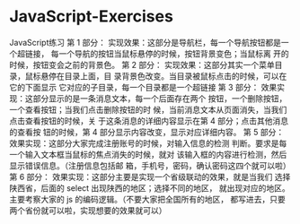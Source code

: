 # JavaScript-Exercises
JavaScript练习
第 1 部分：
实现效果：这部分是导航栏，每一个导航按钮都是一个超链接，
每一个导航的按钮当鼠标悬停的时候，按钮背景变色；当鼠标离
开的时候，按钮变会之前的背景色。
第 2 部分：
实现效果：这部分其实一个菜单目录，鼠标悬停在目录上面，目
录背景色改变。当目录被鼠标点击的时候，可以在它的下面显示
它对应的子目录，每一个目录都是一个超链接
第 3 部分：
效果实现：这部分显示的是一条消息文本，每一个后面存在两个
按钮，一个删除按钮，一个查看按钮；当我们点击删除按钮的时
候，当前消息文本从页面消失，当我们点击查看按钮的时候，关
于这条消息的详细内容显示在第 4 部分；点击其他消息的查看按
钮的时候，第 4 部分显示内容改变，显示对应详细内容。
第 5 部分：
效果实现：这部分大家完成注册账号的时候，对输入信息的检测
判断。要求是每一个输入文本框当鼠标的焦点消失的时候，就对
该输入框的内容进行检测，然后显示错误信息。（注册信息包括邮
箱，手机号，密码，确认密码这四个就可以啦）
第 6 部分：
效果实现：这部分主要是实现一个省级联动的效果，就是当我们
选择陕西省，后面的 select 出现陕西的地区；选择不同的地区，
就出现对应的地区。
主要考察大家的 js 的编码逻辑。（不要大家把全国所有的地区，
都写进去，只要两个省份就可以啦，实现想要的效果就可以）
